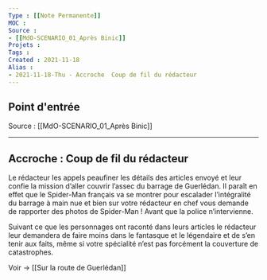 ```yaml
---
Type : [[Note Permanente]]
MOC : 
Source : 
- [[MdO-SCENARIO_01_Après Binic]]
Projets :
Tags : 
Created : 2021-11-18
Alias :
- 2021-11-18-Thu - Accroche  Coup de fil du rédacteur
---
```


## Point d'entrée

Source : [[MdO-SCENARIO_01_Après Binic]]

***

## Accroche : Coup de fil du rédacteur

Le rédacteur les appels peaufiner les détails des articles envoyé et leur confie la mission d’aller couvrir l’assec du barrage de Guerlédan. Il paraît en effet que le Spider-Man français va se montrer pour escalader l’intégralité du barrage à main nue et bien sur votre rédacteur en chef vous demande de rapporter des photos de Spider-Man ! Avant que la police n’intervienne.

Suivant ce que les personnages ont raconté dans leurs articles le rédacteur leur demandera de faire moins dans le fantasque et le légendaire et de s’en tenir aux faits, même si votre spécialité n’est pas forcément la couverture de catastrophes.

Voir -> [[Sur la route de Guerlédan]]